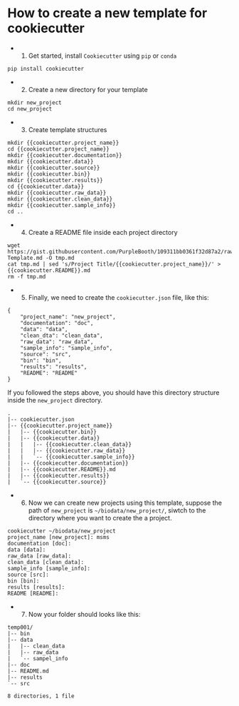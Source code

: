 
# How to create a new template for cookiecutter

+ 1. Get started, install `Cookiecutter` using `pip` or `conda`

```
pip install cookiecutter
```

+ 2. Create a new directory for your template


```
mkdir new_project
cd new_project
```

+ 3. Create template structures

```
mkdir {{cookiecutter.project_name}}
cd {{cookiecutter.project_name}}
mkdir {{cookiecutter.documentation}}
mkdir {{cookiecutter.data}}
mkdir {{cookiecutter.source}}
mkdir {{cookiecutter.bin}}
mkdir {{cookiecutter.results}}
cd {{cookiecutter.data}}
mkdir {{cookiecutter.raw_data}}
mkdir {{cookiecutter.clean_data}}
mkdir {{cookiecutter.sample_info}}
cd ..
```

+ 4. Create a README file inside each project directory

```
wget https://gist.githubusercontent.com/PurpleBooth/109311bb0361f32d87a2/raw/824da51d0763e6855c338cc8107b2ff890e7dd43/README-Template.md -O tmp.md
cat tmp.md | sed 's/Project Title/{{cookiecutter.project_name}}/' > {{cookiecutter.README}}.md
rm -f tmp.md
```

+ 5. Finally, we need to create the `cookiecutter.json` file, like this:

```
{
    "project_name": "new_project",
    "documentation": "doc",
    "data": "data",
    "clean_dta": "clean_data",
    "raw_data": "raw_data",
    "sample_info": "sample_info",
    "source": "src",
    "bin": "bin",
    "results": "results",
    "README": "README"
}
```

If you followed the steps above, you should have this directory structure inside the `new_project` directory.

```
.
|-- cookiecutter.json
|-- {{cookiecutter.project_name}}
|   |-- {{cookiecutter.bin}}
|   |-- {{cookiecutter.data}}
|   |   |-- {{cookiecutter.clean_data}}
|   |   |-- {{cookiecutter.raw_data}}
|   |   `-- {{cookiecutter.sample_info}}
|   |-- {{cookiecutter.documentation}}
|   |-- {{cookiecutter.README}}.md
|   |-- {{cookiecutter.results}}
|   `-- {{cookiecutter.source}}
```
+ 6. Now we can create new projects using this template, suppose the path of `new_project` is `~/biodata/new_project/`, siwtch to the directory where you want to create the a project.

```
cookiecutter ~/biodata/new_project
project_name [new_project]: msms
documentation [doc]: 
data [data]: 
raw_data [raw_data]: 
clean_data [clean_data]: 
sample_info [sample_info]: 
source [src]: 
bin [bin]: 
results [results]: 
README [README]: 
```
+ 7. Now your folder should looks like this:

```
temp001/
|-- bin
|-- data
|   |-- clean_data
|   |-- raw_data
|   `-- sampel_info
|-- doc
|-- README.md
|-- results
`-- src

8 directories, 1 file
```




